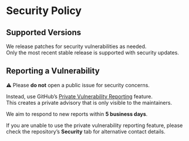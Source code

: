 # Security Policy

## Supported Versions
We release patches for security vulnerabilities as needed.  
Only the most recent stable release is supported with security updates.

## Reporting a Vulnerability
⚠️ Please **do not** open a public issue for security concerns.

Instead, use GitHub’s [Private Vulnerability Reporting](../../security/advisories/new) feature.  
This creates a private advisory that is only visible to the maintainers.

We aim to respond to new reports within **5 business days**.

If you are unable to use the private vulnerability reporting feature, please check the repository’s **Security** tab for alternative contact details.
